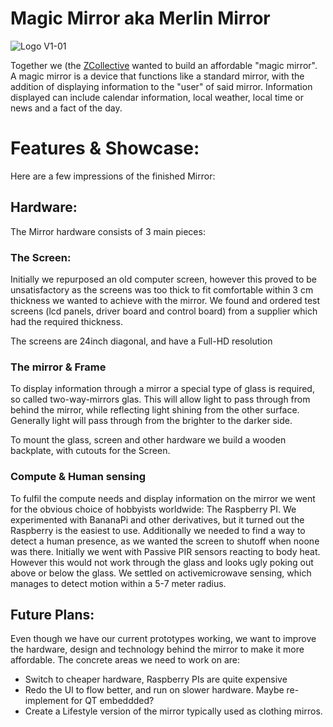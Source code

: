 # Magic Mirror aka Merlin Mirror

![Logo V1-01](https://user-images.githubusercontent.com/13379750/134212920-624e3ac3-b670-4d3a-a513-2873acec394a.jpg)


Together we (the [ZCollective](https://www.zollective.de) wanted to build an affordable "magic mirror". A magic mirror is a device that functions like a standard mirror, with the addition of displaying information to the "user" of said mirror. Information displayed can include calendar information, local weather, local time or news and a fact of the day.

# Features  & Showcase:

Here are a few impressions of the finished Mirror:



##

## Hardware:

The Mirror hardware consists of 3 main pieces:

### The Screen:
Initially we repurposed an old computer screen, however this proved to be unsatisfactory as the screens was too thick to fit comfortable within 3 cm thickness we wanted to achieve with the mirror.
We found and ordered test screens (lcd panels, driver board and control board) from a supplier which had the required thickness.

The screens are 24inch diagonal, and have a Full-HD resolution

### The mirror & Frame
To display information through a mirror a special type of glass is required, so called two-way-mirrors glas. This will allow light to pass through from behind the mirror, while reflecting light shining from the other surface. Generally light will pass through from the brighter to the darker side.

To mount the glass, screen and other hardware we build a wooden backplate, with cutouts for the Screen.

### Compute & Human sensing
To fulfil the compute needs and display information on the mirror we went for the obvious choice of hobbyists worldwide: The Raspberry PI. We experimented with BananaPi and other derivatives, but it turned out the Raspberry is the easiest to use.
Additionally we needed to find a way to detect a human presence, as we wanted the screen to shutoff when noone was there. Initially we went with Passive PIR sensors reacting to body heat. However this would not work through the glass and looks ugly poking out above or below the glass. We settled on activemicrowave sensing, which manages to detect motion within a 5-7 meter radius.

## Future Plans:
Even though we have our current prototypes working, we want to improve the hardware, design and technology behind the mirror to make it more affordable. The concrete areas we need to work on are:

* Switch to cheaper hardware, Raspberry PIs are quite expensive
* Redo the UI to flow better, and run on slower hardware. Maybe re-implement for QT embeddded?
* Create a Lifestyle version of the mirror typically used as clothing mirros.
